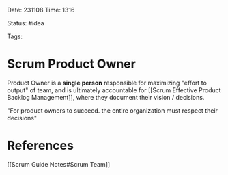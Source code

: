 Date: 231108 
Time: 1316

Status: #idea 

Tags:

# Scrum Product Owner
Product Owner is a **single person** responsible for maximizing "effort to output" of team, and is ultimately accountable for [[Scrum Effective Product Backlog Management]], where they document their vision / decisions.   

"For product owners to succeed. the entire organization must respect their decisions"




# References
[[Scrum Guide Notes#Scrum Team]]